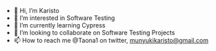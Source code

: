 - 👋 Hi, I’m Karisto 
- 👀 I’m interested in Software Testing
- 🌱 I’m currently learning Cypress
- 💞️ I’m looking to collaborate on Software Testing Projects
- 📫 How to reach me @Taona1 on twitter, munyukikaristo@gmail.com

<!---
Taona1/Taona1 is a ✨ special ✨ repository because its `README.md` (this file) appears on your GitHub profile.
You can click the Preview link to take a look at your changes.
--->
